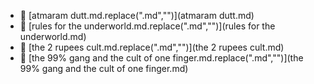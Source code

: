 * 📄 [atmaram dutt.md.replace(".md","")](atmaram dutt.md)
* 📄 [rules for the underworld.md.replace(".md","")](rules for the underworld.md)
* 📄 [the 2 rupees cult.md.replace(".md","")](the 2 rupees cult.md)
* 📄 [the 99% gang and the cult of one finger.md.replace(".md","")](the 99% gang and the cult of one finger.md)
